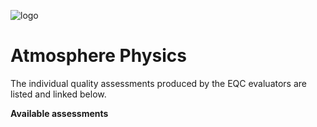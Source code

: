 ![logo](../../LogoLine_horizon_C3S.png)

# Atmosphere Physics

The individual quality assessments produced by the EQC evaluators are listed and linked below.

**Available assessments**

```{tableofcontents}
```
